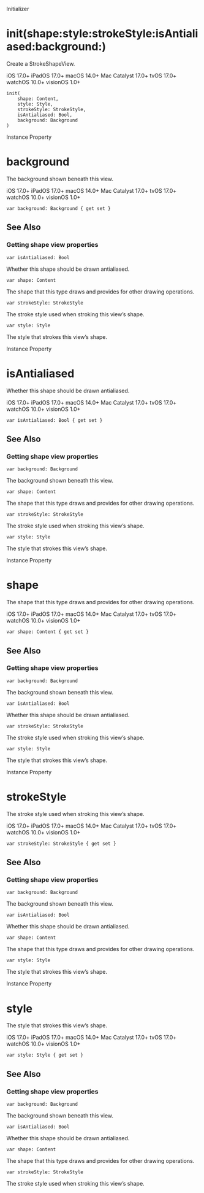 Initializer

# init(shape:style:strokeStyle:isAntialiased:background:)

Create a StrokeShapeView.

iOS 17.0+  iPadOS 17.0+  macOS 14.0+  Mac Catalyst 17.0+  tvOS 17.0+  watchOS
10.0+  visionOS 1.0+

    
    
    init(
        shape: Content,
        style: Style,
        strokeStyle: StrokeStyle,
        isAntialiased: Bool,
        background: Background
    )

Instance Property

# background

The background shown beneath this view.

iOS 17.0+  iPadOS 17.0+  macOS 14.0+  Mac Catalyst 17.0+  tvOS 17.0+  watchOS
10.0+  visionOS 1.0+

    
    
    var background: Background { get set }

## See Also

### Getting shape view properties

`var isAntialiased: Bool`

Whether this shape should be drawn antialiased.

`var shape: Content`

The shape that this type draws and provides for other drawing operations.

`var strokeStyle: StrokeStyle`

The stroke style used when stroking this view’s shape.

`var style: Style`

The style that strokes this view’s shape.

Instance Property

# isAntialiased

Whether this shape should be drawn antialiased.

iOS 17.0+  iPadOS 17.0+  macOS 14.0+  Mac Catalyst 17.0+  tvOS 17.0+  watchOS
10.0+  visionOS 1.0+

    
    
    var isAntialiased: Bool { get set }

## See Also

### Getting shape view properties

`var background: Background`

The background shown beneath this view.

`var shape: Content`

The shape that this type draws and provides for other drawing operations.

`var strokeStyle: StrokeStyle`

The stroke style used when stroking this view’s shape.

`var style: Style`

The style that strokes this view’s shape.

Instance Property

# shape

The shape that this type draws and provides for other drawing operations.

iOS 17.0+  iPadOS 17.0+  macOS 14.0+  Mac Catalyst 17.0+  tvOS 17.0+  watchOS
10.0+  visionOS 1.0+

    
    
    var shape: Content { get set }

## See Also

### Getting shape view properties

`var background: Background`

The background shown beneath this view.

`var isAntialiased: Bool`

Whether this shape should be drawn antialiased.

`var strokeStyle: StrokeStyle`

The stroke style used when stroking this view’s shape.

`var style: Style`

The style that strokes this view’s shape.

Instance Property

# strokeStyle

The stroke style used when stroking this view’s shape.

iOS 17.0+  iPadOS 17.0+  macOS 14.0+  Mac Catalyst 17.0+  tvOS 17.0+  watchOS
10.0+  visionOS 1.0+

    
    
    var strokeStyle: StrokeStyle { get set }

## See Also

### Getting shape view properties

`var background: Background`

The background shown beneath this view.

`var isAntialiased: Bool`

Whether this shape should be drawn antialiased.

`var shape: Content`

The shape that this type draws and provides for other drawing operations.

`var style: Style`

The style that strokes this view’s shape.

Instance Property

# style

The style that strokes this view’s shape.

iOS 17.0+  iPadOS 17.0+  macOS 14.0+  Mac Catalyst 17.0+  tvOS 17.0+  watchOS
10.0+  visionOS 1.0+

    
    
    var style: Style { get set }

## See Also

### Getting shape view properties

`var background: Background`

The background shown beneath this view.

`var isAntialiased: Bool`

Whether this shape should be drawn antialiased.

`var shape: Content`

The shape that this type draws and provides for other drawing operations.

`var strokeStyle: StrokeStyle`

The stroke style used when stroking this view’s shape.

